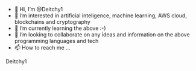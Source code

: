 - 👋 Hi, I’m @Deitchy1
- 👀 I’m interested in artificial inteligence, machine learning, AWS cloud, blockchains and cryptography 
- 🌱 I’m currently learning the above :-)
- 💞️ I’m looking to collaborate on any ideas and information on the above programming languages and tech
- 📫 How to reach me ...

Deitchy1

